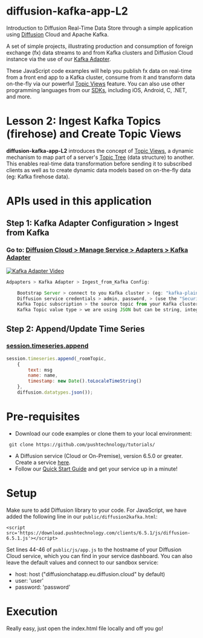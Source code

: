 # diffusion-kafka-app-L2

Introduction to Diffusion Real-Time Data Store through a simple application using [Diffusion](https://www.pushtechnology.com/product-overview) Cloud and Apache Kafka.

A set of simple projects, illustrating production and consumption of foreign exchange (fx) data streams to and from Kafka clusters and Diffusion Cloud instance via the use of our [Kafka Adapter](https://www.pushtechnology.com/wp-content/uploads/2020/08/Diffusion-Cloud-Kafka-adapter.pdf).

These JavaScript code examples will help you publish fx data on real-time from a front end app to a Kafka cluster, consume from it and transform data on-the-fly via our powerful [Topic Views](https://docs.pushtechnology.com/docs/6.5.2/manual/html/designguide/data/topictree/topic_views.html) feature. You can also use other programming languages from our [SDKs](https://docs.pushtechnology.com/#sdks), including iOS, Android, C, .NET, and more. 

# Lesson 2: Ingest Kafka Topics (firehose) and Create Topic Views
**diffusion-kafka-app-L2** introduces the concept of [Topic Views](https://docs.pushtechnology.com/docs/6.5.2/manual/html/designguide/data/topictree/topic_views.html), a dynamic mechanism to map part of a server's [Topic Tree](https://docs.pushtechnology.com/docs/6.5.2/manual/html/designguide/data/topictree/topic_tree.html) (data structure) to another. This enables real-time data transformation before sending it to subscribed clients as well as to create dynamic data models based on on-the-fly data (eg: Kafka firehose data).

# APIs used in this application

## Step 1: Kafka Adapter Configuration > Ingest from Kafka
### Go to: [Diffusion Cloud > Manage Service > Adapters > Kafka Adapter](https://management.ad.diffusion.cloud/#!/login)
[![Kafka Adapter Video](https://github.com/pushtechnology/tutorials/blob/master/data-store/diffusion-kafka-app-L2/images/ingest.png)](https://www.pushtechnology.com/blog/how-to-build-a-real-time-messaging-app-using-diffusion/)
```js
Adpapters > Kafka Adapter > Ingest_from_Kafka Config:

	Bootstrap Server > connect to you Kafka cluster > (eg: "kafka-plain.preprod-demo.pushtechnology.com:9094")
	Diffusion service credentials > admin, password, > (use the "Security" tab to create a user or admin account)
	Kafka Topic subscription > the source topic from your Kafka cluster > (eg: "kafka.firehose.fx")
	Kafka Topic value type > we are using JSON but can be string, integer, byte, etc.
```
## Step 2: Append/Update Time Series
### [session.timeseries.append](https://docs.pushtechnology.com/docs/6.5.1/js/interfaces/timeseries.html#append)
```js
session.timeseries.append(_roomTopic,
	{
		text: msg 
		name: name,
		timestamp: new Date().toLocaleTimeString()
	},
	diffusion.datatypes.json());
```
			   
# Pre-requisites

*  Download our code examples or clone them to your local environment:
```
 git clone https://github.com/pushtechnology/tutorials/
```
* A Diffusion service (Cloud or On-Premise), version 6.5.0 or greater. Create a service [here](https://management.ad.diffusion.cloud/).
* Follow our [Quick Start Guide](https://docs.pushtechnology.com/quickstart/#diffusion-cloud-quick-start) and get your service up in a minute!

# Setup

Make sure to add Diffusion library to your code. For JavaScript, we have added the following line in our `public/diffusion2kafka.html`:
```
<script src='https://download.pushtechnology.com/clients/6.5.1/js/diffusion-6.5.1.js'></script>
```
Set lines 44-46 of `public/js/app.js` to the hostname of your Diffusion Cloud service, which you can find in your service dashboard.
You can also leave the default values and connect to our sandbox service:
* host: host ("diffusionchatapp.eu.diffusion.cloud" by default)
* user: 'user'
* password: 'password'

# Execution

Really easy, just open the index.html file locally and off you go!

